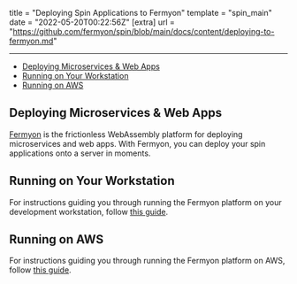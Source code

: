 title = "Deploying Spin Applications to Fermyon"
template = "spin_main"
date = "2022-05-20T00:22:56Z"
[extra]
url = "https://github.com/fermyon/spin/blob/main/docs/content/deploying-to-fermyon.md"

---
- [Deploying Microservices \& Web Apps](#deploying-microservices--web-apps)
- [Running on Your Workstation](#running-on-your-workstation)
- [Running on AWS](#running-on-aws)

## Deploying Microservices & Web Apps

[Fermyon](https://www.fermyon.dev/) is the frictionless WebAssembly platform for deploying
microservices and web apps. With Fermyon, you can deploy your spin applications onto a server in
moments.

## Running on Your Workstation

For instructions guiding you through running the Fermyon platform on your development workstation,
follow [this guide](https://www.fermyon.dev/quickstart-local).

## Running on AWS

For instructions guiding you through running the Fermyon platform on AWS, follow
[this guide](https://www.fermyon.dev/quickstart-aws).

